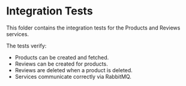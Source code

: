 # Integration Tests

This folder contains the integration tests for the Products and Reviews services.

The tests verify:
- Products can be created and fetched.
- Reviews can be created for products.
- Reviews are deleted when a product is deleted.
- Services communicate correctly via RabbitMQ.

